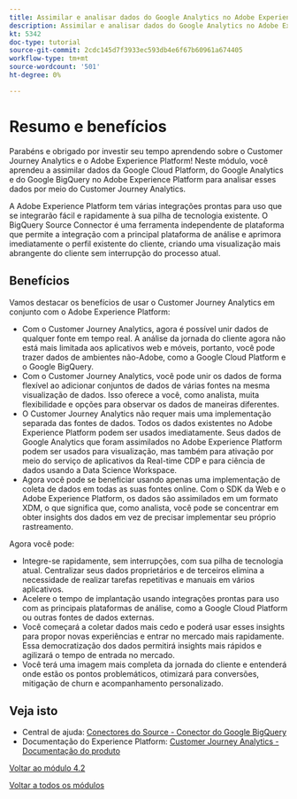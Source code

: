 ```yaml
---
title: Assimilar e analisar dados do Google Analytics no Adobe Experience Platform com o BigQuery Source Connector - Resumo
description: Assimilar e analisar dados do Google Analytics no Adobe Experience Platform com o BigQuery Source Connector - Resumo
kt: 5342
doc-type: tutorial
source-git-commit: 2cdc145d7f3933ec593db4e6f67b60961a674405
workflow-type: tm+mt
source-wordcount: '501'
ht-degree: 0%

---
```


# Resumo e benefícios

Parabéns e obrigado por investir seu tempo aprendendo sobre o Customer Journey Analytics e o Adobe Experience Platform!
Neste módulo, você aprendeu a assimilar dados da Google Cloud Platform, do Google Analytics e do Google BigQuery no Adobe Experience Platform para analisar esses dados por meio do Customer Journey Analytics.

A Adobe Experience Platform tem várias integrações prontas para uso que se integrarão fácil e rapidamente à sua pilha de tecnologia existente. O BigQuery Source Connector é uma ferramenta independente de plataforma que permite a integração com a principal plataforma de análise e aprimora imediatamente o perfil existente do cliente, criando uma visualização mais abrangente do cliente sem interrupção do processo atual.

## Benefícios

Vamos destacar os benefícios de usar o Customer Journey Analytics em conjunto com o Adobe Experience Platform:

- Com o Customer Journey Analytics, agora é possível unir dados de qualquer fonte em tempo real. A análise da jornada do cliente agora não está mais limitada aos aplicativos web e móveis, portanto, você pode trazer dados de ambientes não-Adobe, como a Google Cloud Platform e o Google BigQuery.
- Com o Customer Journey Analytics, você pode unir os dados de forma flexível ao adicionar conjuntos de dados de várias fontes na mesma visualização de dados. Isso oferece a você, como analista, muita flexibilidade e opções para observar os dados de maneiras diferentes.
- O Customer Journey Analytics não requer mais uma implementação separada das fontes de dados. Todos os dados existentes no Adobe Experience Platform podem ser usados imediatamente. Seus dados de Google Analytics que foram assimilados no Adobe Experience Platform podem ser usados para visualização, mas também para ativação por meio do serviço de aplicativos da Real-time CDP e para ciência de dados usando a Data Science Workspace.
- Agora você pode se beneficiar usando apenas uma implementação de coleta de dados em todas as suas fontes online. Com o SDK da Web e o Adobe Experience Platform, os dados são assimilados em um formato XDM, o que significa que, como analista, você pode se concentrar em obter insights dos dados em vez de precisar implementar seu próprio rastreamento.

Agora você pode:

- Integre-se rapidamente, sem interrupções, com sua pilha de tecnologia atual. Centralizar seus dados proprietários e de terceiros elimina a necessidade de realizar tarefas repetitivas e manuais em vários aplicativos.
- Acelere o tempo de implantação usando integrações prontas para uso com as principais plataformas de análise, como a Google Cloud Platform ou outras fontes de dados externas.
- Você começará a coletar dados mais cedo e poderá usar esses insights para propor novas experiências e entrar no mercado mais rapidamente. Essa democratização dos dados permitirá insights mais rápidos e agilizará o tempo de entrada no mercado.
- Você terá uma imagem mais completa da jornada do cliente e entenderá onde estão os pontos problemáticos, otimizará para conversões, mitigação de churn e acompanhamento personalizado.

## Veja isto

- Central de ajuda: [Conectores do Source - Conector do Google BigQuery](https://experienceleague.adobe.com/docs/experience-platform/sources/connectors/databases/bigquery.html)
- Documentação do Experience Platform: [Customer Journey Analytics - Documentação do produto](https://docs.adobe.com/content/help/pt-BR/experience-cloud/user-guides/home.translate.html)

[Voltar ao módulo 4.2](./customer-journey-analytics-bigquery-gcp.md)

[Voltar a todos os módulos](./../../../overview.md)

